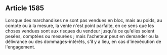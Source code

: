 Article 1585
----
Lorsque des marchandises ne sont pas vendues en bloc, mais au poids, au compte
ou à la mesure, la vente n'est point parfaite, en ce sens que les choses vendues
sont aux risques du vendeur jusqu'à ce qu'elles soient pesées, comptées ou
mesurées ; mais l'acheteur peut en demander ou la délivrance ou des
dommages-intérêts, s'il y a lieu, en cas d'inexécution de l'engagement.
